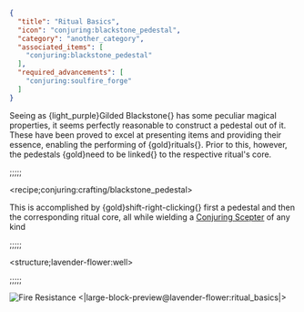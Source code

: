 ```json
{
  "title": "Ritual Basics",
  "icon": "conjuring:blackstone_pedestal",
  "category": "another_category",
  "associated_items": [
    "conjuring:blackstone_pedestal"
  ],
  "required_advancements": [
    "conjuring:soulfire_forge"
  ]
}
```

Seeing as {light_purple}Gilded Blackstone{} has some peculiar magical properties, it seems perfectly reasonable to
construct a pedestal out of it. These have been proved to excel at presenting items and providing their essence, enabling
the performing of {gold}rituals{}. Prior to this, however, the pedestals {gold}need to be linked{} to the respective
ritual's core.

;;;;;

<recipe;conjuring:crafting/blackstone_pedestal>

This is accomplished by {gold}shift-right-clicking{} first a pedestal and then the corresponding ritual core, all while
wielding a [Conjuring Scepter](^lavender-flower:profound_page#3) of any kind

;;;;;

<structure;lavender-flower:well>

;;;;;

![Fire Resistance](minecraft:textures/mob_effect/fire_resistance.png)
<|large-block-preview@lavender-flower:ritual_basics|>